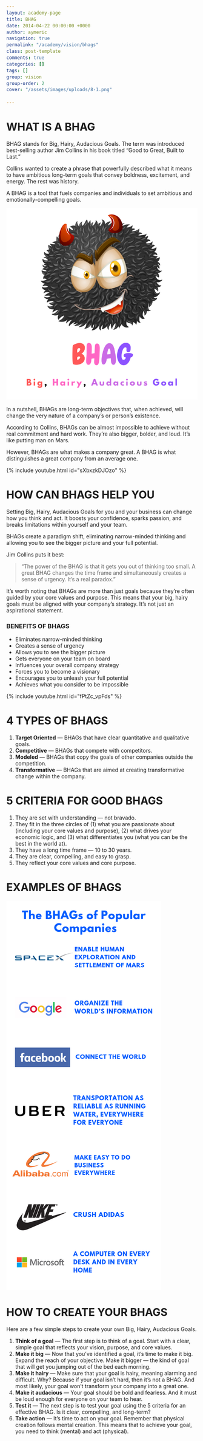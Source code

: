 ```yaml
---
layout: academy-page
title: BHAG
date: 2014-04-22 00:00:00 +0000
author: aymeric
navigation: true
permalink: "/academy/vision/bhags"
class: post-template
comments: true
categories: []
tags: []
group: vision
group-order: 2
cover: "/assets/images/uploads/8-1.png"

---
```

# WHAT IS A BHAG

BHAG stands for Big, Hairy, Audacious Goals. The term was introduced best-selling author Jim Collins in his book titled “Good to Great, Built to Last.”

Collins wanted to create a phrase that powerfully described what it means to have ambitious long-term goals that convey boldness, excitement, and energy. The rest was history.

A BHAG is a tool that fuels companies and individuals to set ambitious and emotionally-compelling goals.

![](/assets/images/uploads/bhag.png)

In a nutshell, BHAGs are long-term objectives that, when achieved, will change the very nature of a company’s or person’s existence.

According to Collins, BHAGs can be almost impossible to achieve without real commitment and hard work. They’re also bigger, bolder, and loud. It’s like putting man on Mars.

However, BHAGs are what makes a company great. A BHAG is what distinguishes a great company from an average one.

{% include youtube.html id="sXbxzkDJOzo" %}

# HOW CAN BHAGS HELP YOU

Setting Big, Hairy, Audacious Goals for you and your business can change how you think and act. It boosts your confidence, sparks passion, and breaks limitations within yourself and your team.

BHAGs create a paradigm shift, eliminating narrow-minded thinking and allowing you to see the bigger picture and your full potential.

Jim Collins puts it best:

> “The power of the BHAG is that it gets you out of thinking too small. A great BHAG changes the time frame and simultaneously creates a sense of urgency. It’s a real paradox.”

It’s worth noting that BHAGs are more than just goals because they’re often guided by your core values and purpose. This means that your big, hairy goals must be aligned with your company’s strategy. It’s not just an aspirational statement.

### BENEFITS OF BHAGS

* Eliminates narrow-minded thinking
* Creates a sense of urgency
* Allows you to see the bigger picture
* Gets everyone on your team on board
* Influences your overall company strategy
* Forces you to become a visionary
* Encourages you to unleash your full potential
* Achieves what you consider to be impossible

{% include youtube.html id="fPtZc_vpFds" %}

# 4 TYPES OF BHAGS

1. **Target Oriented** — BHAGs that have clear quantitative and qualitative goals.
2. **Competitive** — BHAGs that compete with competitors.
3. **Modeled** — BHAGs that copy the goals of other companies outside the competition.
4. **Transformative** — BHAGs that are aimed at creating transformative change within the company.

# 5 CRITERIA FOR GOOD BHAGS

1. They are set with understanding — not bravado.
2. They fit in the three circles of (1) what you are passionate about (including your core values and purpose), (2) what drives your economic logic, and (3) what differentiates you (what you can be the best in the world at).
3. They have a long time frame — 10 to 30 years.
4. They are clear, compelling, and easy to grasp.
5. They reflect your core values and core purpose.

# EXAMPLES OF BHAGS

![](/assets/images/uploads/bhags-companies.png)

# HOW TO CREATE YOUR BHAGS

Here are a few simple steps to create your own Big, Hairy, Audacious Goals.

1. **Think of a goal** — The first step is to think of a goal. Start with a clear, simple goal that reflects your vision, purpose, and core values.
2. **Make it big** — Now that you’ve identified a goal, it’s time to make it big. Expand the reach of your objective. Make it bigger — the kind of goal that will get you jumping out of the bed each morning.
3. **Make it hairy** — Make sure that your goal is hairy, meaning alarming and difficult. Why? Because if your goal isn’t hard, then it’s not a BHAG. And most likely, your goal won’t transform your company into a great one.
4. **Make it audacious** — Your goal should be bold and fearless. And it must be loud enough for everyone on your team to hear.
5. **Test it** — The next step is to test your goal using the 5 criteria for an effective BHAG. Is it clear, compelling, and long-term?
6. **Take action** — It’s time to act on your goal. Remember that physical creation follows mental creation. This means that to achieve your goal, you need to think (mental) and act (physical).